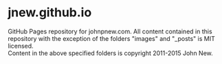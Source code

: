 # jnew.github.io
GitHub Pages repository for johnpnew.com.
All content contained in this repository with the exception of the folders "images" and "_posts" is MIT licensed.  
Content in the above specified folders is copyright 2011-2015 John New.
